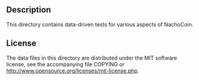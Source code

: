 Description
------------

This directory contains data-driven tests for various aspects of NachoCoin.

License
--------

The data files in this directory are distributed under the MIT software
license, see the accompanying file COPYING or
http://www.opensource.org/licenses/mit-license.php.

